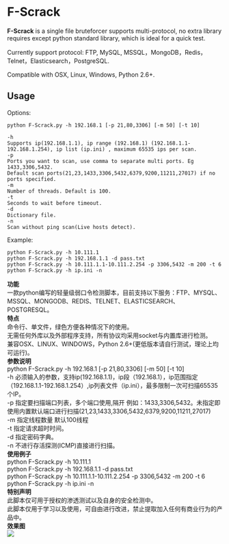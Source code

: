 # F-Scrack

**F-Scrack** is a single file bruteforcer supports multi-protocol, no extra library requires except python standard library, which is ideal for a quick test.

Currently support protocol:
FTP, MySQL, MSSQL，MongoDB，Redis，Telnet，Elasticsearch，PostgreSQL.

Compatible with OSX, Linux, Windows, Python 2.6+.

## Usage ##
Options:

	python F-Scrack.py -h 192.168.1 [-p 21,80,3306] [-m 50] [-t 10]

	-h
	Supports ip(192.168.1.1), ip range (192.168.1) (192.168.1.1-192.168.1.254), ip list (ip.ini) , maximum 65535 ips per scan.
	-p
	Ports you want to scan, use comma to separate multi ports. Eg 1433,3306,5432. 
	Default scan ports(21,23,1433,3306,5432,6379,9200,11211,27017) if no ports specified.
	-m
	Number of threads. Default is 100.
	-t
	Seconds to wait before timeout.
	-d
	Dictionary file.
	-n
	Scan without ping scan(Live hosts detect).
	
Example:

	python F-Scrack.py -h 10.111.1
	python F-Scrack.py -h 192.168.1.1 -d pass.txt
	python F-Scrack.py -h 10.111.1.1-10.111.2.254 -p 3306,5432 -m 200 -t 6
	python F-Scrack.py -h ip.ini -n

**功能**  
	一款python编写的轻量级弱口令检测脚本，目前支持以下服务：FTP、MYSQL、MSSQL、MONGODB、REDIS、TELNET、ELASTICSEARCH、POSTGRESQL。  
**特点**  
	命令行、单文件，绿色方便各种情况下的使用。  
	无需任何外库以及外部程序支持，所有协议均采用socket与内置库进行检测。  
	兼容OSX、LINUX、WINDOWS，Python 2.6+(更低版本请自行测试，理论上均可运行)。  
**参数说明**  
	python F-Scrack.py -h 192.168.1 [-p 21,80,3306] [-m 50] [-t 10]  
	-h 必须输入的参数，支持ip(192.168.1.1)，ip段（192.168.1），ip范围指定（192.168.1.1-192.168.1.254）,ip列表文件（ip.ini），最多限制一次可扫描65535个IP。  
	-p 指定要扫描端口列表，多个端口使用,隔开 例如：1433,3306,5432。未指定即使用内置默认端口进行扫描(21,23,1433,3306,5432,6379,9200,11211,27017)  
	-m 指定线程数量 默认100线程  
	-t 指定请求超时时间。  
	-d 指定密码字典。  
	-n 不进行存活探测(ICMP)直接进行扫描。  
**使用例子**  
	python F-Scrack.py -h 10.111.1  
	python F-Scrack.py -h 192.168.1.1 -d pass.txt  
	python F-Scrack.py -h 10.111.1.1-10.111.2.254 -p 3306,5432 -m 200 -t 6  
	python F-Scrack.py -h ip.ini -n  
**特别声明**  
	此脚本仅可用于授权的渗透测试以及自身的安全检测中。  
	此脚本仅用于学习以及使用，可自由进行改进，禁止提取加入任何有商业行为的产品中。  
**效果图**  
![](https://sec-pic-ly.b0.upaiyun.com/img/161110/E87D5D68EC0B7E2AE3B813B4AC78740F1D1F2B4B.png)
